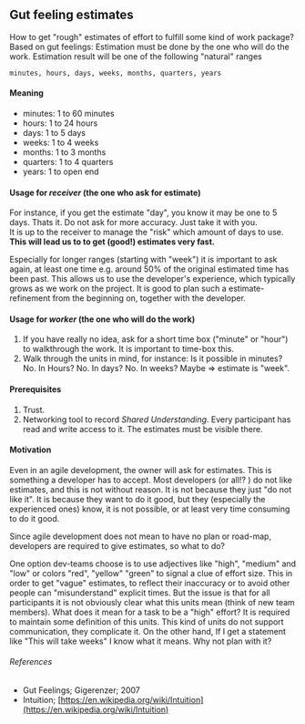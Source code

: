 ## Gut feeling estimates

How to get "rough" estimates of effort to fulfill some kind of work package?
Based on gut feelings: Estimation must be done by the one who will do
the work. Estimation result will be one of the following "natural" ranges

```
minutes, hours, days, weeks, months, quarters, years
```

#### Meaning

- minutes: 1 to 60 minutes
- hours: 1 to 24 hours
- days: 1 to 5 days
- weeks: 1 to 4 weeks
- months: 1 to 3 months
- quarters: 1 to 4 quarters
- years: 1 to open end

#### Usage for _receiver_ (the one who ask for estimate)

For instance, if you get the estimate "day", you know it may be one to 5 days.
Thats it. Do not ask for more accuracy. Just take it with you.  
It is up to the receiver to manage the "risk" which amount of days to use.  
**This will lead us to to get (good!) estimates very fast.**

Especially for longer ranges (starting with "week") it is important to ask
again, at least one time e.g. around 50% of the original estimated time has been
past. This allows us to use the developer's experience, which typically grows as we work on the project.
It is good to plan such a estimate-refinement from the beginning on, together with the developer.

#### Usage for _worker_ (the one who will do the work)

1. If you have really no idea, ask for a short time box ("minute" or "hour") to walkthrough the work. It is important to time-box this.
2. Walk through the units in mind, for instance: Is it possible in minutes? No. In Hours? No.
   In days? No. In weeks? Maybe => estimate is "week".

#### Prerequisites

1. Trust.
2. Networking tool to record _Shared Understanding_. Every participant has read and write access to it. The estimates must be visible there.

#### Motivation

Even in an agile development, the owner will ask for estimates.
This is something a developer has to accept. Most developers (or all!? ) do not
like estimates, and this is not without reason. It is not because they just
"do not like it". It is because they want to do it good, but they (especially
the experienced ones) know, it is not possible, or at least very time consuming to do it good.

Since agile development does not mean to have no plan or road-map, developers are required to give estimates, so what to do?

One option dev-teams choose is to use adjectives like "high", "medium" and "low" or colors "red", "yellow" "green" to signal a clue of effort size. This in order to get "vague" estimates, to reflect their inaccuracy or to avoid other people can "misunderstand" explicit times.
But the issue is that for all participants it is not obviously clear what this units mean (think of new team members).
What does it mean for a task to be a "high" effort? It is required to maintain some definition of this units.
This kind of units do not support communication, they complicate it. On the other hand,
If I get a statement like "This will take weeks" I know what it means. Why not plan with it?

###### References

- Gut Feelings; Gigerenzer; 2007
- Intuition; [https://en.wikipedia.org/wiki/Intuition](https://en.wikipedia.org/wiki/Intuition)
